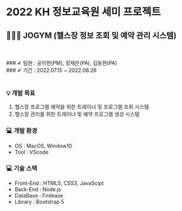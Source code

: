 # 2022 KH 정보교육원 세미 프로젝트

## 🤸🏻‍♀️ JOGYM (헬스장 정보 조회 및 예약 관리 시스템)
<br />
<br />
### ✔ 팀원 : 공이현(PM), 정채은(PA), 김동현(PA)
<br />
### ✔ 기간 : 2022.07.15 ~ 2022.08.26
<br />
<br />

### 💡 개발 목표
  1. 헬스장 프로그램 예약을 위한 트레이너 및 프로그램 조회 시스템
  2. 헬스장 관리를 위한 트레이너 및 예약 프로그램 생성 시스템

### 💻 개발 환경
  * OS : MacOS, Window10
  * Tool : VScode

### 💻 기술 스택
  * Front-End : HTML5, CSS3, JavaScipt
  * Back-End : Node.js
  * DataBase : Firebase
  * Library : Bootstrap 5
  
